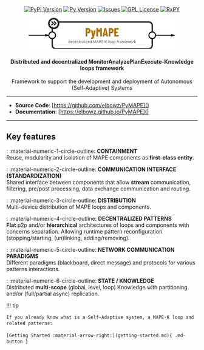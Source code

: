 <p align="center">
    <a href="https://pypi.org/project/pymape/"><img
        src="https://img.shields.io/pypi/v/pymape?style=flat-square"
        alt="PyPI Version"
    /></a>
    <a href="https://pypi.org/project/pymape/"><img
        src="https://img.shields.io/pypi/pyversions/pymape?style=flat-square"
        alt="Py Version"
    /></a>
    <a href="https://github.com/elbowz/pymape/issues"><img
        src="https://img.shields.io/github/issues/elbowz/pymape.svg?style=flat-square"
        alt="Issues"
    /></a>
    <a href="https://raw.githubusercontent.com/elbowz/PyMAPE/main/LICENSE"><img
        src="https://img.shields.io/github/license/elbowz/pymape.svg?style=flat-square"
        alt="GPL License"
    /></a>
    <a href="https://raw.githubusercontent.com/elbowz/PyMAPE/main/LICENSE"><img
        src="https://img.shields.io/static/v1?label=Powered&message=RxPY&style=flat-square&color=informational"
        alt="RxPY"
    /></a>
</p>

<p align="center">
    <img src="https://github.com/elbowz/PyMAPE/raw/main/docs/img/logo.png" alt="PyMAPE" width="400">
    <h4 align="center">Distributed and decentralized MonitorAnalyzePlanExecute-Knowledge loops framework</h3>
    <p align="center">
        Framework to support the development and deployment of Autonomous (Self-Adaptive) Systems
    </p>
</p>

---

* __Source Code__: [https://github.com/elbowz/PyMAPE]()
* __Documentation__: [https://elbowz.github.io/PyMAPE]()

---

## Key features

:   :material-numeric-1-circle-outline: __CONTAINMENT__   
    Reuse, modularity and isolation of MAPE components as __first-class entity__.

:   :material-numeric-2-circle-outline: __COMMUNICATION INTERFACE (STANDARDIZATION)__   
    Shared interface between components that allow __stream__ communication, filtering, pre/post processing, data exchange communication and routing.

:   :material-numeric-3-circle-outline: __DISTRIBUTION__   
    Multi-device distribution of MAPE loops and components.

:   :material-numeric-4-circle-outline: __DECENTRALIZED PATTERNS__   
    __Flat__ p2p and/or __hierarchical__ architectures of loops and components with concerns separation. Allowing runtime pattern reconfiguration (stopping/starting, (un)linking, adding/removing).

:   :material-numeric-5-circle-outline: __NETWORK COMMUNICATION PARADIGMS__   
    Different paradigms (blackboard, direct message) and protocols for various patterns interactions.

:   :material-numeric-6-circle-outline: __STATE / KNOWLEDGE__   
    Distributed __multi-scope__ (global, level, loop) Knowledge with partitioning and/or (full/partial async) replication.

!!! tip

    If you already know what is a Self-Adaptive system, a MAPE-K loop and related patterns:

    [Getting Started :material-arrow-right:](getting-started.md){ .md-button }
 